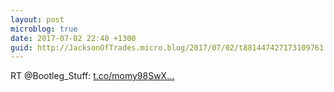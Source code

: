 ```yaml
---
layout: post
microblog: true
date: 2017-07-02 22:40 +1300
guid: http://JacksonOfTrades.micro.blog/2017/07/02/t881447427173109761.html
---
```

RT @Bootleg_Stuff: [t.co/momy98SwX...](https://t.co/momy98SwXW)
